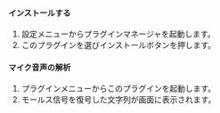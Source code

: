 #### インストールする

1. 設定メニューからプラグインマネージャを起動します。
2. このプラグインを選びインストールボタンを押します。

#### マイク音声の解析

1. プラグインメニューからこのプラグインを起動します。
2. モールス信号を復号した文字列が画面に表示されます。
